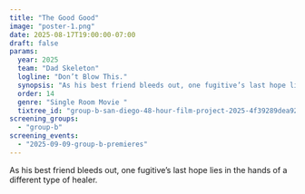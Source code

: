 ```yaml
---
title: "The Good Good"
image: "poster-1.png"
date: 2025-08-17T19:00:00-07:00
draft: false
params:
  year: 2025
  team: "Dad Skeleton"
  logline: "Don’t Blow This."
  synopsis: "As his best friend bleeds out, one fugitive’s last hope lies in the hands of a different type of healer."
  order: 14
  genre: "Single Room Movie "
  tixtree_id: "group-b-san-diego-48-hour-film-project-2025-4f39289dea92"
screening_groups:
  - "group-b"
screening_events:
  - "2025-09-09-group-b-premieres"
---
```


As his best friend bleeds out, one fugitive’s last hope lies in the hands of a different type of healer.
